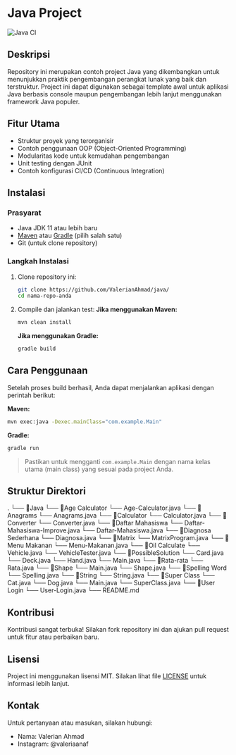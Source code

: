 # Java Project

![Java CI](https://img.shields.io/badge/build-passing-brightgreen.svg)

## Deskripsi

Repository ini merupakan contoh project Java yang dikembangkan untuk menunjukkan praktik pengembangan perangkat lunak yang baik dan terstruktur. Project ini dapat digunakan sebagai template awal untuk aplikasi Java berbasis console maupun pengembangan lebih lanjut menggunakan framework Java populer.

## Fitur Utama

- Struktur proyek yang terorganisir
- Contoh penggunaan OOP (Object-Oriented Programming)
- Modularitas kode untuk kemudahan pengembangan
- Unit testing dengan JUnit
- Contoh konfigurasi CI/CD (Continuous Integration)

## Instalasi

### Prasyarat

- Java JDK 11 atau lebih baru
- [Maven](https://maven.apache.org/) atau [Gradle](https://gradle.org/) (pilih salah satu)
- Git (untuk clone repository)

### Langkah Instalasi

1. Clone repository ini:

   ```bash
   git clone https://github.com/ValerianAhmad/java/
   cd nama-repo-anda
   ```

2. Compile dan jalankan test:
   **Jika menggunakan Maven:**

   ```bash
   mvn clean install
   ```

   **Jika menggunakan Gradle:**

   ```bash
   gradle build
   ```

## Cara Penggunaan

Setelah proses build berhasil, Anda dapat menjalankan aplikasi dengan perintah berikut:

**Maven:**

```bash
mvn exec:java -Dexec.mainClass="com.example.Main"
```

**Gradle:**

```bash
gradle run
```

> Pastikan untuk mengganti `com.example.Main` dengan nama kelas utama (main class) yang sesuai pada project Anda.

## Struktur Direktori

.
└── 📁Java
└── 📁Age Calculator
└── Age-Calculator.java
└── 📁Anagrams
└── Anagrams.java
└── 📁Calculator
└── Calculator.java
└── 📁Converter
└── Converter.java
└── 📁Daftar Mahasiswa
└── Daftar-Mahasiswa-Improve.java
└── Daftar-Mahasiswa.java
└── 📁Diagnosa Sederhana
└── Diagnosa.java
└── 📁Matrix
└── MatrixProgram.java
└── 📁Menu Makanan
└── Menu-Makanan.java
└── 📁Oil Calculate
└── Vehicle.java
└── VehicleTester.java
└── 📁PossibleSolution
└── Card.java
└── Deck.java
└── Hand.java
└── Main.java
└── 📁Rata-rata
└── Rata.java
└── 📁Shape
└── Main.java
└── Shape.java
└── 📁Spelling Word
└── Spelling.java
└── 📁String
└── String.java
└── 📁Super Class
└── Cat.java
└── Dog.java
└── Main.java
└── SuperClass.java
└── 📁User Login
└── User-Login.java
└── README.md

## Kontribusi

Kontribusi sangat terbuka! Silakan fork repository ini dan ajukan pull request untuk fitur atau perbaikan baru.

## Lisensi

Project ini menggunakan lisensi MIT. Silakan lihat file [LICENSE](LICENSE) untuk informasi lebih lanjut.

## Kontak

Untuk pertanyaan atau masukan, silakan hubungi:

- Nama: Valerian Ahmad
- Instagram: @valeriaanaf

```

```
